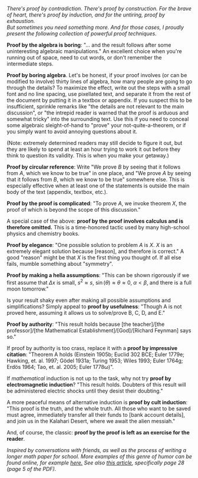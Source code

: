   
_There's proof by contradiction. There's proof by construction. For the brave of heart, there's proof by induction, and for the untiring, proof by exhaustion._  
_But sometimes you need something more. And for those cases, I proudly present the following collection of powerful proof techniques._  
  
**Proof by the algebra is boring**: "... and the result follows after some uninteresting algebraic manipulations." An excellent choice when you're running out of space, need to cut words, or don't remember the intermediate steps.  
  
**Proof by boring algebra**. Let's be honest, if your proof involves (or can be modified to involve) thirty lines of algebra, how many people are going to go through the details? To maximize the effect, write out the steps with a small font and no line spacing, use pixellated text, and separate it from the rest of the document by putting it in a textbox or appendix. If you suspect this to be insufficient, sprinkle remarks like "the details are not relevant to the main discussion", or "the intrepid reader is warned that the proof is arduous and somewhat tricky" into the surrounding text. Use this if you need to conceal some algebraic sleight-of-hand to "prove" your not-quite-a-theorem, or if you simply want to avoid annoying questions about it.  
  
(Note: extremely determined readers may still decide to figure it out, but they are likely to spend at least an hour trying to work it out before they think to question its validity. This is when you make your getaway.)  
  
**Proof by circular reference**: Write "We prove $B$ by seeing that it follows from $A$, which we know to be true" in one place, and "We prove $A$ by seeing that it follows from $B$, which we know to be true" somewhere else. This is especially effective when at least one of the statements is outside the main body of the text (appendix, textbox, etc.).  
  
**Proof by the proof is complicated**: "To prove $A$, we invoke theorem $X$, the proof of which is beyond the scope of this discussion."  
  
A special case of the above: **proof by the proof involves calculus and is therefore omitted.** This is a time-honored tactic used by many high-school physics and chemistry books.  
  
**Proof by elegance**: "One possible solution to problem $A$ is $X$. $X$ is an extremely elegant solution because \[reason], and therefore is correct." A good "reason" might be that $X$ is the first thing you thought of. If all else fails, mumble something about "symmetry".  
  
**Proof by making a hella assumptions**: "This can be shown rigorously if we first assume that $\Delta x$ is small, $s^2 \approx s$, $\sin(\theta) \approx \theta \approx 0$, $\alpha < \beta$, and there is a full moon tomorrow."  
  
Is your result shaky even after making all possible assumptions and simplifications? Simply appeal to **proof by usefulness**: "Though A is not proved here, assuming it allows us to solve/prove B, C, D, and E."  
  
**Proof by authority**: "This result holds because \[the teacher]/\[the professor]/\[the Mathematical Establishment]/\[God]/\[Richard Feynman] says so."  
  
If proof by authority is too crass, replace it with a **proof by impressive citation**: "Theorem A holds (Einstein 1905b; Euclid 302 BCE; Euler 1779e; Hawking, et. al. 1997; Gödel 1931a; Turing 1953; Wiles 1993; Euler 1764g; Erdös 1964; Tao, et. al. 2005; Euler 1778ω)".  
  
If _mathematical_ induction is not up to the task, why not try **proof by electromagnetic induction**? "This result holds. Doubters of this result will be administered electric shocks until they desist their doubting."  
  
A more peaceful means of alternative induction is **proof by cult induction**: "This proof is the truth, and the whole truth. All those who want to be saved must agree, immediately transfer all their funds to \[bank account details], and join us in the Kalahari Desert, where we await the alien messiah."  
  
And, of course, the classic: **proof by the proof is left as an exercise for the reader**.  
  
_Inspired by conversations with friends, as well as the process of writing a longer math paper for school. More examples of this genre of humor can be found online, for example [here.](https://www.onlinemathlearning.com/math-jokes-mathematical-proofs.html) See also [this article](https://www.ams.org/notices/200501/fea-dundes.pdf), specifically page 28 (page 5 of the PDF)._